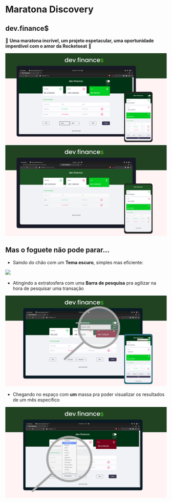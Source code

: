 # Maratona Discovery 
## dev.finance$

🚀 **Uma maratona incrível, um projeto espetacular, uma oportunidade imperdível com o amor da Rocketseat** 🚀

![](assets/dev_finances_v2.jpg)
![](assets/dev_finances.jpg)

## Mas o foguete não pode parar...

* Saindo do chão com um **Tema escuro**, simples mas eficiente:

![](assets/dev_finances_v2_dark-mode.jpg)

* Atingindo a extratosfera com uma **Barra de pesquisa** pra agilizar na hora de pesquisar uma transação

![](assets/dev_finances_v2_search-bar.jpg)

* Chegando no espaço com **um <selector/>** massa pra poder visualizar os resultados de um mês específico

![](assets/dev_finances_v2_selector.jpg)
